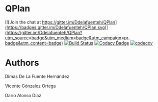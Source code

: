 # QPlan

[![Join the chat at https://gitter.im/Ddelafuenteh/QPlan](https://badges.gitter.im/Ddelafuenteh/QPlan.svg)](https://gitter.im/Ddelafuenteh/QPlan?utm_source=badge&utm_medium=badge&utm_campaign=pr-badge&utm_content=badge)
[![Build Status](https://travis-ci.org/Ddelafuenteh/QPlan.svg?branch=master)](https://travis-ci.org/Ddelafuenteh/QPlan)
[![Codacy Badge](https://api.codacy.com/project/badge/Grade/e680327c40a44a6b8378a8171066e341)](https://www.codacy.com/app/Ddelafuenteh/QPlan?utm_source=github.com&utm_medium=referral&utm_content=Ddelafuenteh/QPlan&utm_campaign=badger)
[![codecov](https://codecov.io/gh/Ddelafuenteh/QPlan/branch/master/graph/badge.svg)](https://codecov.io/gh/Ddelafuenteh/QPlan)

# Authors

Dimas De La Fuente Hernández

Vicente Gónzalez Ortega

Darío Alonso Díaz 
